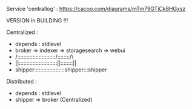 Service 'centrallog' : https://cacoo.com/diagrams/mTm79GTjCk8HGxsz

VERSION in BUILDING !!!

Centralized :
+ depends : stdlevel
+ broker => indexer => storagesearch => webui
+   /\:::::::::::::::::::::::::/\::::::::/\
+   ||:::::::::::::::::::::::::||::::::::||
+ shipper::::::::::::::::::::shipper:::shipper

Distributed :
+ depends : stdlevel
+ shipper => broker (Centralized)

